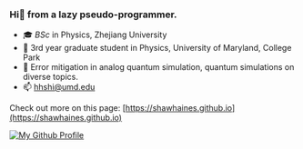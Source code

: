 ### Hi👋 from a lazy pseudo-programmer.

- 🎓 *BSc* in Physics, Zhejiang University
- 💬 3rd year graduate student in Physics, University of Maryland, College Park
- 🌱 Error mitigation in analog quantum simulation, quantum simulations on diverse topics.
- 📫 hhshi@umd.edu

Check out more on this page: [https://shawhaines.github.io](https://shawhaines.github.io)


[![My Github Profile](https://github-readme-stats.vercel.app/api?username=ShawHaines)]()

<!--
**ShawHaines/ShawHaines** is a ✨ _special_ ✨ repository because its `README.md` (this file) appears on your GitHub profile.

Here are some ideas to get you started:

- 🔭 I’m currently working on ...
- 🌱 I’m currently learning ...
- 👯 I’m looking to collaborate on ...
- 🤔 I’m looking for help with ...
- 💬 Ask me about ...
- 📫 How to reach me: ...
- 😄 Pronouns: ...
- ⚡ Fun fact: ...
-->
